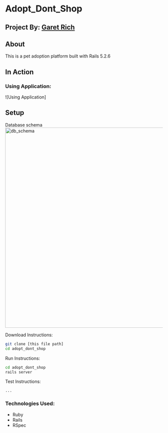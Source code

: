 # Adopt_Dont_Shop

## Project By: [Garet Rich](https://github.com/garet-rich)

## About
This is a pet adoption platform built with Rails 5.2.6

## In Action
### Using Application:
![Using Application]


## Setup
Database schema
<img width="640" alt="db_schema" src="https://user-images.githubusercontent.com/62623715/129977075-75eb46b4-a03b-4758-b8d8-eb2f801d7ed1.png">

Download Instructions: 
```bash 
git clone [this file path]
cd adopt_dont_shop
```

Run Instructions:
```bash 
cd adopt_dont_shop
rails server
```

Test Instructions:
```bash 
...
```

### Technologies Used:
* Ruby
* Rails
* RSpec
